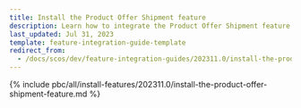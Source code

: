 ```yaml
---
title: Install the Product Offer Shipment feature
description: Learn how to integrate the Product Offer Shipment feature into your project
last_updated: Jul 31, 2023
template: feature-integration-guide-template
redirect_from:
  - /docs/scos/dev/feature-integration-guides/202311.0/install-the-product-offer-shipment-feature.html
---
```


<!-- Must be moved to base shop after product offers are decoupled from MP @Valerii Pravoslavnyi -->


{% include pbc/all/install-features/202311.0/install-the-product-offer-shipment-feature.md %} <!-- To edit, see /_includes/pbc/all/install-features/202311.0/install-the-product-offer-shipment-feature.md -->
